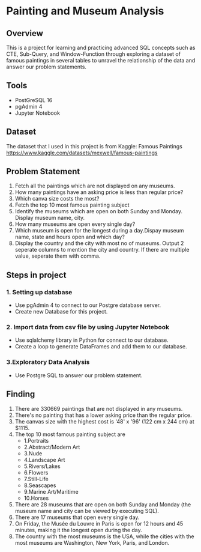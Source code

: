 # Painting and Museum Analysis
## Overview
This is a project for learning and practicing advanced SQL concepts such as CTE, Sub-Query, and Window-Function through exploring a dataset of famous paintings in several tables to unravel the relationship of the data and answer our problem statements.
## Tools
- PostGreSQL 16
- pgAdmin 4
- Jupyter Notebook
## Dataset
The dataset that I used in this project is from Kaggle: Famous Paintings
https://www.kaggle.com/datasets/mexwell/famous-paintings
## Problem Statement
1. Fetch all the paintings which are not displayed on any museums.
2. How many paintings have an asking price is less than regular price? 
3. Which canva size costs the most?
4. Fetch the top 10 most famous painting subject
5. Identify the museums which are open on both Sunday and Monday. Display museum name, city.
6. How many museums are open every single day?
7. Which museum is open for the longest during a day.Dispay museum name, state and hours open and which day?
8. Display the country and the city with most no of museums. Output 2 seperate columns to mention the city and country. If there are multiple value, seperate them with comma.
## Steps in project
### 1. Setting up database
- Use pgAdmin 4 to connect to our Postgre database server.
- Create new Database for this project.
### 2. Import data from csv file by using Jupyter Notebook
- Use sqlalchemy library in Python for connect to our database.
- Create a loop to generate DataFrames and add them to our database.
### 3.Exploratory Data Analysis
- Use Postgre SQL to answer our problem statement.
## Finding
1. There are 330669 paintings that are not displayed in any museums.
2. There's no painting that has a lower asking price than the regular price.
3. The canvas size with the highest cost is '48' x '96' (122 cm x 244 cm) at $1115.
4. The top 10 most famous painting subject are
   - 1.Portraits
   - 2.Abstract/Modern Art
   - 3.Nude
   - 4.Landscape Art
   - 5.Rivers/Lakes
   - 6.Flowers
   - 7.Still-Life
   - 8.Seascapes
   - 9.Marine Art/Maritime
   - 10.Horses
5. There are 28 museums that are open on both Sunday and Monday (the museum name and city can be viewed by executing SQL).
6. There are 17 museums that open every single day.
7. On Friday, the Musée du Louvre in Paris is open for 12 hours and 45 minutes, making it the longest open during the day.
8. The country with the most museums is the USA, while the cities with the most museums are Washington, New York, Paris, and London.
